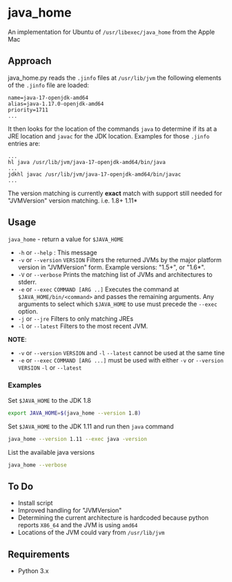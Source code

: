 # java_home

An implementation for Ubuntu of `/usr/libexec/java_home` from the Apple Mac

## Approach

java_home.py reads the `.jinfo` files at `/usr/lib/jvm` the following elements of the
`.jinfo` file are loaded:

```jinfo
name=java-17-openjdk-amd64
alias=java-1.17.0-openjdk-amd64
priority=1711
...
```

It then looks for the location of the commands `java` to determine if its at a JRE location
and `javac` for the JDK location. Examples for those `.jinfo` entries are:

```jinfo
...
hl java /usr/lib/jvm/java-17-openjdk-amd64/bin/java
...
jdkhl javac /usr/lib/jvm/java-17-openjdk-amd64/bin/javac
...
```

The version matching is currently **exact** match with support still needed for "JVMVersion"
version matching. i.e. 1.8+ 1.11*

## Usage

`java_home` - return a value for `$JAVA_HOME`

* `-h` or `--help` : This message
* `-v` or `--version`  `VERSION`
    Filters the returned JVMs by the major platform version in "JVMVersion" form.
    Example versions: "1.5+", or "1.6*".
* `-V` or `--verbose`
    Prints the matching list of JVMs and architectures to stderr.
* `-e` or `--exec` `COMMAND [ARG ..]`
    Executes the command at `$JAVA_HOME/bin/<command>` and passes the remaining arguments.
    Any arguments to select which `$JAVA_HOME` to use must precede the `--exec` option.
* `-j` or `--jre`
    Filters to only matching JREs
* `-l` or `--latest`
    Filters to the most recent JVM.

**NOTE**:
* `-v` or `--version` `VERSION` and `-l` `--latest` cannot be used at the same tine
* `-e` or `--exec` `COMMAND [ARG ...]` must be used with either
    `-v` or `--version` `VERSION`
    `-l` or `--latest`

### Examples

Set `$JAVA_HOME` to the JDK 1.8

```bash
export JAVA_HOME=$(java_home --version 1.8)
```

Set `$JAVA_HOME` to the JDK 1.11 and run then `java` command

```bash
java_home --version 1.11 --exec java -version
```

List the available java versions

```bash
java_home --verbose
```

## To Do

* Install script
* Improved handling for "JVMVersion"
* Determining the current architecture is hardcoded because python reports `X86_64` and the JVM is using `amd64`
* Locations of the JVM could vary from `/usr/lib/jvm`

## Requirements

* Python 3.x

